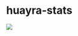 huayra-stats
============

![](https://raw.github.com/hugoruscitti/huayra-stats/master/images/preview.png)